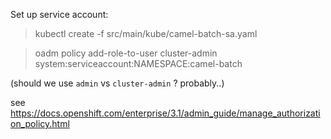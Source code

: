 Set up service account:

> kubectl create -f src/main/kube/camel-batch-sa.yaml

> oadm policy add-role-to-user cluster-admin system:serviceaccount:NAMESPACE:camel-batch

(should we use `admin` vs `cluster-admin` ? probably..)

see https://docs.openshift.com/enterprise/3.1/admin_guide/manage_authorization_policy.html